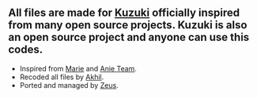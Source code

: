 ## All files are made for [Kuzuki](https://github.com/KuzukiBots/Kuzuki) officially inspired from many open source projects. Kuzuki is also an open source project and anyone can use this codes.
 - Inspired from [Marie](https://github.com/PaulSonOfLars/tgbot) and [Anie Team](https://github.com/AnieTeam/AnieRobot).
 - Recoded all files by [Akhil](https://github.com/akhilprs).
 - Ported and managed by [Zeus](https://github.com/zeusop5).


